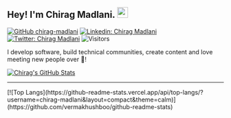 ## Hey! I'm Chirag Madlani. <img src="https://media.giphy.com/media/hvRJCLFzcasrR4ia7z/giphy.gif" width="25px">

[![GitHub chirag-madlani](https://img.shields.io/github/followers/chirag-madlani?label=follow&style=social)](https://github.com/chirag-madlani)
[![Linkedin: Chirag Madlani](https://img.shields.io/badge/-Chirag%20Madlani-blue?style=flat-square&logo=Linkedin&logoColor=white&link=https://www.linkedin.com/in/chirag-madlani-1630a8100/)](https://www.linkedin.com/in/chirag-madlani-1630a8100/)
[![Twitter: Chirag Madlani](https://img.shields.io/twitter/follow/chiragmadlani?style=social)](https://twitter.com/chiragmadlani)
![Visitors](https://visitor-badge.glitch.me/badge?page_id=chirag-madlani&left_color=gray&right_color=blue)

  
I develop software, build technical communities, create content and love meeting new people over :tea:!


[![Chirag's GitHub Stats](https://github-readme-stats.vercel.app/api?username=chirag-madlani&hide=issues&count_private=true&show_icons=true&theme=calm)](https://github.com/vermakhushboo/github-readme-stats)
<hr />
[![Top Langs](https://github-readme-stats.vercel.app/api/top-langs/?username=chirag-madlani&layout=compact&theme=calm)](https://github.com/vermakhushboo/github-readme-stats)
